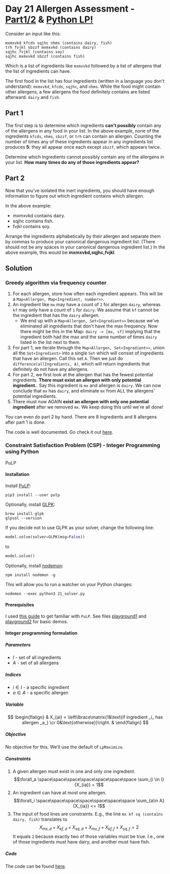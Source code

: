 # Day 21 Allergen Assessment - [Part1/2](21.ts) & [Python LP!](21_solver.py)

Consider an input like this:

```
mxmxvkd kfcds sqjhc nhms (contains dairy, fish)
trh fvjkl sbzzf mxmxvkd (contains dairy)
sqjhc fvjkl (contains soy)
sqjhc mxmxvkd sbzzf (contains fish)
```

Which is a list of ingredients like `mxmxvkd` followed by a list of allergens
that the list of ingredients can have.

The first food in the list has four ingredients (written in a language you don't
understand): `mxmxvkd`, `kfcds`, `sqjhc`, and `nhms`. While the food might
contain other allergens, a few allergens the food definitely contains are listed
afterward: `dairy` and `fish`.

## Part 1

The first step is to determine which ingredients **can't possibly** contain any of
the allergens in any food in your list. In the above example, none of the
ingredients `kfcds`, `nhms`, `sbzzf`, or `trh` can contain an allergen. Counting the
number of times any of these ingredients appear in any ingredients list produces
**5**: they all appear once each except `sbzzf`, which appears twice.

Determine which ingredients cannot possibly contain any of the allergens in your
list. **How many times do any of those ingredients appear?**

## Part 2

Now that you've isolated the inert ingredients, you should have enough
information to figure out which ingredient contains which allergen.

In the above example:

- mxmxvkd contains dairy.
- sqjhc contains fish.
- fvjkl contains soy.

Arrange the ingredients alphabetically by their allergen and separate them by
commas to produce your canonical dangerous ingredient list. (There should not be
any spaces in your canonical dangerous ingredient list.) In the above example,
this would be **mxmxvkd,sqjhc,fvjkl**.

## Solution

### Greedy algorithm via frequency counter

1. For each allergen, store how often each ingredient appears. This will be a
   `Map<Allergen, Map<Ingredient, number>>`.
2. An ingredient like `mx` may have a count of `2` for allergen `dairy`, whereas
   `kf` may only have a count of `1` for `dairy`. We assume that `kf` cannot be
   the ingredient that has the `dairy` allergen.
   - We end up with a `Map<Allergen, Set<Ingredient>>` because we've eliminated
     all ingredients that don't have the max frequency. Now there might be this
     in the Map: `dairy -> [mx, sf]` implying that the ingredient both had the
     max and the same number of times `dairy` listed in the list next to them.
3. For part 1, we iterate through the `Map<Allergen, Set<Ingredient>>`, union
   all the `Set<Ingredient>` into a single `Set` which will consist of
   ingredients that have an allergen. Call this set `A`. Then we just do
   `difference(allIngredients, A)`, which will return ingredients that
   definitely do not have any allergens.
4. For part 2, we first look at the allergen that has the fewest potential
   ingredients. **There must exist an allergen with only potential
   ingredient.**. Say this ingredient is `mx` and allergen is `dairy`. We can
   now conclude that `mx` has `dairy`, and eliminate `mx` from ALL the
   allergens' potential ingredients.
5. There must now AGAIN **exist an allergen with only one potential
   ingredient** after we removed `mx`. We keep doing this until we're all done!

You can even do part 2 by hand. There are 8 ingredients and 8 allergens after
part 1 is done.

The code is well documented. Go check it out [here](21.md).

### Constraint Satisfaction Problem (CSP) - Integer Programming using Python

PuLP

#### Installation

Install [PuLP](https://coin-or.github.io/pulp/index.html):

```
pip3 install --user pulp
```

Optionally, install [GLPK](https://www.gnu.org/software/glpk/):

```
brew install glpk
glpsol --version
```

If you decide not to use GLPK as your solver, change the following line:

```python
model.solve(solver=GLPK(msg=False))
```

to

```python
model.solve()
```

Optionally, install [nodemon](https://www.npmjs.com/package/nodemon):

```
npm install nodemon -g
```

This will allow you to run a watcher on your Python changes:

```
nodemon --exec python3 21_solver.py
```

#### Prerequisites

I used [this guide](https://realpython.com/linear-programming-python/) to get
familiar with `PuLP`. See files [playground1](21_playground.py) and
[playground2](21_playground2.py) for basic demos.

#### Integer programming formulation

##### Parameters

- $I$ - set of all ingredients
- $A$ - set of all allergens

##### Indices

- $i\in I$ - a specific ingredient
- $a\in A$ - a specific allergen

##### Variable

$$
\begin{flalign}
& X_{ai} = \left\lbrace\matrix{1&\text{if ingredient _i_ has allergen _a_} \cr 0&\text{otherwise}}\right. &
\end{flalign}
$$

##### Objective

No objective for this. We'll use the default of `LpMaximize`.

##### Constraints

1.  A given allergen must exist in one and only one ingredient.
    $$\forall_a \space\space\space\space\space\space\space \sum_{i \in I}{X_{ia}} = 1$$
2.  An ingredient can have at most one allergen.
    $$\forall_i \space\space\space\space\space\space\space \sum_{a\in A}{X_{ia}} <= 1$$
3.  The input of food lines are constraints. E.g., the line
    `mx kf sq (contains dairy, fish)`
    translates to
    $$
    X_{mx,d} + X_{kf,d} + X_{sq,d} + X_{mx,f} + X_{kf,f} + X_{sq,f} = 2
    $$
        It equals `2` because exactly two of those variables must be true. I.e., one
        of those ingredients must have dairy, and another must have fish.

##### Code

The code can be found [here](21_solver.py).
